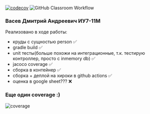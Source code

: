 [![codecov](https://codecov.io/gh/bmstu-rsoi/rsoi-2022-lab1-ci-cd-PeepoClown/branch/develop/graph/badge.svg)](https://app.codecov.io/gh/bmstu-rsoi/rsoi-2022-lab1-ci-cd-PeepoClown/tree/develop)
![GitHub Classroom Workflow](../../workflows/GitHub%20Classroom%20Workflow/badge.svg?branch=master)

### Васев Дмитрий Андреевич ИУ7-11М

Реализовано в ходе работы:
- круды с сущностью person ✅
- gradle build ✅
- unit тесты(больше похожи на интеграционные, т.к. тестирую контроллер, просто с inmemory db) ✅
- jacoco coverage ✅
- сборка в контейнер ✅
- сборка + деплой на хироки в github actions ✅
- оценка в google sheet??? ❌

### Еще один coverage :)
![coverage](https://i.ibb.co/BrR9hmF/Screenshot-2022-09-18-at-04-25-34.png)